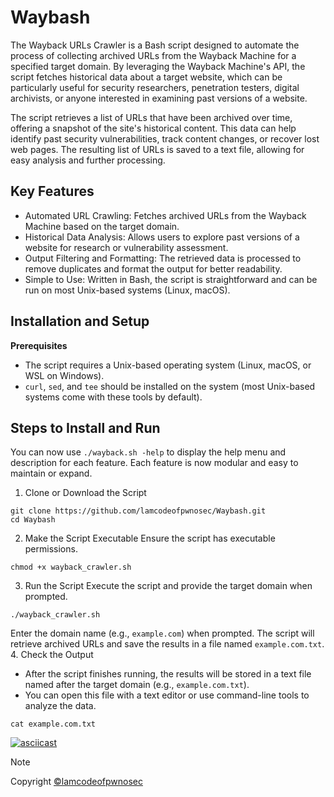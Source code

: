# Waybash
The Wayback URLs Crawler is a Bash script designed to automate the process of collecting archived URLs from the Wayback Machine for a specified target domain. By leveraging the Wayback Machine's API, the script fetches historical data about a target website, which can be particularly useful for security researchers, penetration testers, digital archivists, or anyone interested in examining past versions of a website.

The script retrieves a list of URLs that have been archived over time, offering a snapshot of the site's historical content. This data can help identify past security vulnerabilities, track content changes, or recover lost web pages. The resulting list of URLs is saved to a text file, allowing for easy analysis and further processing.

## Key Features
 * Automated URL Crawling: Fetches archived URLs from the Wayback Machine based on the target domain.
 * Historical Data Analysis: Allows users to explore past versions of a website for research or vulnerability assessment.
 * Output Filtering and Formatting: The retrieved data is processed to remove duplicates and format the output for better readability.
 * Simple to Use: Written in Bash, the script is straightforward and can be run on most Unix-based systems (Linux, macOS).

## Installation and Setup
**Prerequisites**
 * The script requires a Unix-based operating system (Linux, macOS, or WSL on Windows).
 * `curl`, `sed`, and `tee` should be installed on the system (most Unix-based systems come with these tools by default).

## Steps to Install and Run
You can now use `./wayback.sh -help` to display the help menu and description for each feature. Each feature is now modular and easy to maintain or expand.


1. Clone or Download the Script
```
git clone https://github.com/lamcodeofpwnosec/Waybash.git
cd Waybash
```
2. Make the Script Executable
Ensure the script has executable permissions.
```
chmod +x wayback_crawler.sh
```
3. Run the Script
Execute the script and provide the target domain when prompted.
```
./wayback_crawler.sh
```
Enter the domain name (e.g., `example.com`) when prompted. The script will retrieve archived URLs and save the results in a file named `example.com.txt`.
4. Check the Output
  * After the script finishes running, the results will be stored in a text file named after the target domain (e.g., `example.com.txt`).
  * You can open this file with a text editor or use command-line tools to analyze the data.
```
cat example.com.txt
```
[![asciicast](https://asciinema.org/a/681742.svg)](https://asciinema.org/a/681742)

> [!NOTE]
> Copyright [©lamcodeofpwnosec](https://github.com/lamcodeofpwnosec/)
